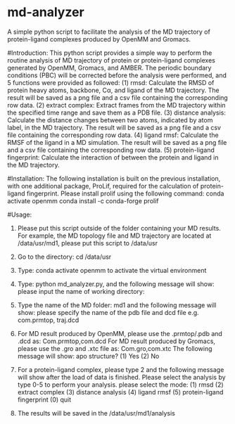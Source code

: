 # md-analyzer
A simple python script to facilitate the analysis of the MD trajectory of protein-ligand complexes produced by OpenMM and Gromacs.

#Introduction:
This python script provides a simple way to perform the routine analysis of MD trajectory of protein or protein-ligand complexes generated by OpenMM, Gromacs, and AMBER. The periodic boundary conditions (PBC) will be corrected before the analysis were performed, and 5 functions were provided as followed:
(1) rmsd: Calculate the RMSD of protein heavy atoms, backbone, Cα, and ligand of the MD trajectory. The result will be saved as a png file and a csv file containing the corresponding row data.
(2) extract complex: Extract frames from the MD trajectory within the specified time range and save them as a PDB file.
(3) distance analysis: Calculate the distance changes between two atoms, indicated by atom label, in the MD trajectory. The result will be saved as a png file and a csv file containing the corresponding row data.
(4) ligand rmsf: Calculate the RMSF of the ligand in a MD simulation. The result will be saved as a png file and a csv file containing the corresponding row data.
(5) protein-ligand fingerprint: Calculate the interaction of between the protein and ligand in the MD trajectory.


#Installation:
The following installation is built on the previous installation, with one additional package, ProLif, required for the calculation of protein-ligand fingerprint. Please install prolif using the following command:
conda activate openmm
conda install -c conda-forge prolif

#Usage:
1.	Please put this script outside of the folder containing your MD results. For example, the MD topology file and MD trajectory are located at /data/usr/md1, please put this script to /data/usr
2.	Go to the directory: cd /data/usr
3.	Type: conda activate openmm to activate the virtual environment
4.	Type: python md_analyzer.py, and the following message will show: 
please input the name of working directory:
5.	Type the name of the MD folder: md1 and the following message will show:
please specify the name of the pdb file and dcd file e.g. com.prmtop, traj.dcd
6.	For MD result produced by OpenMM, please use the .prmtop/.pdb and .dcd as:
Com.prmtop,com.dcd
For MD result produced by Gromacs, please use the .gro and .xtc file as:
Com.gro,com.xtc
The following message will show:
apo structure? (1) Yes (2) No
7.	For a protein-ligand complex, please type 2 and the following message will show after the load of data is finished. Please select the analysis by type 0-5 to perform your analysis. 
please select the mode:
(1) rmsd
(2) extract complex
(3) distance analysis
(4) ligand rmsf
(5) protein-ligand fingerprint
(0) quit

8.	The results will be saved in the /data/usr/md1/analysis

